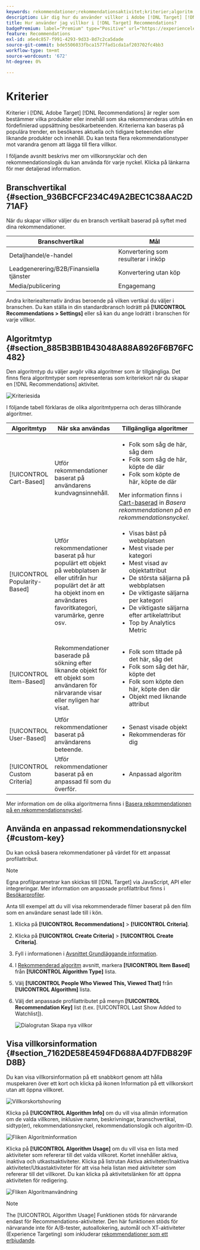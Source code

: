 ```yaml
---
keywords: rekommendationer;rekommendationsaktivitet;kriterier;algoritm;rekommendationsnyckel;anpassad nyckel;branschvertikal;återförsäljning;e-handel;lead generation;b2b;finansiella tjänster;media;publicering
description: Lär dig hur du använder villkor i Adobe [!DNL Target] [!DNL Recommendations].
title: Hur använder jag villkor i [!DNL Target] Recommendations?
badgePremium: label="Premium" type="Positive" url="https://experienceleague.adobe.com/docs/target/using/introduction/intro.html?lang=en#premium newtab=true" tooltip="See what's included in Target Premium."
feature: Recommendations
exl-id: a6e4c857-f991-4293-9d33-8d7c2ca5dade
source-git-commit: bde5506033fbca1577fad1cda1af203702fc4bb3
workflow-type: tm+mt
source-wordcount: '672'
ht-degree: 0%

---
```


# Kriterier

Kriterier i [!DNL Adobe Target] [!DNL Recommendations] är regler som bestämmer vilka produkter eller innehåll som ska rekommenderas utifrån en fördefinierad uppsättning besökarbeteenden. Kriterierna kan baseras på populära trender, en besökares aktuella och tidigare beteenden eller liknande produkter och innehåll. Du kan testa flera rekommendationstyper mot varandra genom att lägga till flera villkor.

I följande avsnitt beskrivs mer om villkorsnycklar och den rekommendationslogik du kan använda för varje nyckel. Klicka på länkarna för mer detaljerad information.

## Branschvertikal {#section_936BCFCF234C49A2BEC1C38AAC2D71AF}

När du skapar villkor väljer du en bransch vertikalt baserad på syftet med dina rekommendationer.

| Branschvertikal | Mål |
|--- |--- |
| Detaljhandel/e-handel | Konvertering som resulterar i inköp |
| Leadgenerering/B2B/Finansiella tjänster | Konvertering utan köp |
| Media/publicering | Engagemang |

Andra kriteriealternativ ändras beroende på vilken vertikal du väljer i branschen. Du kan ställa in din standardbransch lodrätt på **[!UICONTROL Recommendations > Settings]** eller så kan du ange lodrätt i branschen för varje villkor.

## Algoritmtyp {#section_885B3BB1B43048A88A8926F6B76FC482}

Den algoritmtyp du väljer avgör vilka algoritmer som är tillgängliga. Det finns flera algoritmtyper som representeras som kriteriekort när du skapar en [!DNL Recommendations] aktivitet.

![Kriteriesida](assets/criteria-page.png)

I följande tabell förklaras de olika algoritmtyperna och deras tillhörande algoritmer.

| Algoritmtyp | När ska användas | Tillgängliga algoritmer |
| --- | --- | --- |
| [!UICONTROL Cart-Based] | Utför rekommendationer baserat på användarens kundvagnsinnehåll. | <ul><li>Folk som såg de här, såg dem</li><li>Folk som såg de här, köpte de där</li><li>Folk som köpte de här, köpte de där</li></ul>Mer information finns i [Cart-baserad](/help/main/c-recommendations/c-algorithms/base-the-recommendation-on-a-recommendation-key.md#cart-based) in *Basera rekommendationen på en rekommendationsnyckel*. |
| [!UICONTROL Popularity-Based] | Utför rekommendationer baserat på hur populärt ett objekt på webbplatsen är eller utifrån hur populärt det är att ha objekt inom en användares favoritkategori, varumärke, genre osv. | <ul><li>Visas bäst på webbplatsen</li><li>Mest visade per kategori</li><li>Mest visad av objektattribut</li><li>De största säljarna på webbplatsen</li><li>De viktigaste säljarna per kategori</li><li>De viktigaste säljarna efter artikelattribut</li><li>Top by Analytics Metric</li></ul> |
| [!UICONTROL Item-Based] | Rekommendationer baserade på sökning efter liknande objekt för ett objekt som användaren för närvarande visar eller nyligen har visat. | <ul><li>Folk som tittade på det här, såg det</li><li>Folk som såg det här, köpte det</li><li>Folk som köpte den här, köpte den där</li><li>Objekt med liknande attribut</li></ul> |
| [!UICONTROL User-Based] | Utför rekommendationer baserat på användarens beteende. | <ul><li>Senast visade objekt</li><li>Rekommenderas för dig</li></ul> |
| [!UICONTROL Custom Criteria] | Utför rekommendationer baserat på en anpassad fil som du överför. | <ul><li>Anpassad algoritm</li></ul> |

Mer information om de olika algoritmerna finns i [Basera rekommendationen på en rekommendationsnyckel](/help/main/c-recommendations/c-algorithms/base-the-recommendation-on-a-recommendation-key.md).

## Använda en anpassad rekommendationsnyckel {#custom-key}

Du kan också basera rekommendationer på värdet för ett anpassat profilattribut.

>[!NOTE]
>
>Egna profilparametrar kan skickas till [!DNL Target] via JavaScript, API eller integreringar. Mer information om anpassade profilattribut finns i [Besökarprofiler](/help/main/c-target/c-visitor-profile/visitor-profile.md).

Anta till exempel att du vill visa rekommenderade filmer baserat på den film som en användare senast lade till i kön.

1. Klicka på **[!UICONTROL Recommendations]** > **[!UICONTROL Criteria]**.

1. Klicka på **[!UICONTROL Create Criteria]** > **[!UICONTROL Create Criteria]**.

1. Fyll i informationen i [Avsnittet Grundläggande information](/help/main/c-recommendations/c-algorithms/create-new-algorithm.md#info).

1. I [Rekommenderad algoritm](/help/main/c-recommendations/c-algorithms/create-new-algorithm.md#rec-algo) avsnitt, markera **[!UICONTROL Item Based]** från **[!UICONTROL Algorithm Type]** lista.

1. Välj **[!UICONTROL People Who Viewed This, Viewed That]** från **[!UICONTROL Algorithm]** lista.

1. Välj det anpassade profilattributet på menyn **[!UICONTROL Recommendation Key]** list (t.ex. [!UICONTROL Last Show Added to Watchlist]).

   ![Dialogrutan Skapa nya villkor](assets/custom-key1.png)

## Visa villkorsinformation {#section_7162DE58E4594FD688A4D7FDB829FD8B}

Du kan visa villkorsinformation på ett snabbkort genom att hålla muspekaren över ett kort och klicka på ikonen Information på ett villkorskort utan att öppna villkoret.

![Villkorskortshovring](/help/main/c-recommendations/c-algorithms/assets/criteria_hover.png)

Klicka på **[!UICONTROL Algorithm Info]** om du vill visa allmän information om de valda villkoren, inklusive namn, beskrivningar, branschvertikal, sidtyp(er), rekommendationsnyckel, rekommendationslogik och algoritm-ID.

![Fliken Algoritminformation](/help/main/c-recommendations/c-algorithms/assets/criteria_info.png)

Klicka på **[!UICONTROL Algorithm Usage]** om du vill visa en lista med aktiviteter som refererar till det valda villkoret. Kortet innehåller aktiva, inaktiva och utkastsaktiviteter. Klicka på listrutan Aktiva aktiviteter/Inaktiva aktiviteter/Utkastaktiviteter för att visa hela listan med aktiviteter som refererar till det villkoret. Du kan klicka på aktivitetslänken för att öppna aktiviteten för redigering.

![Fliken Algoritmanvändning](/help/main/c-recommendations/c-algorithms/assets/criteria_usage.png)

>[!NOTE]
>
>The [!UICONTROL Algorithm Usage] Funktionen stöds för närvarande endast för Recommendations-aktiviteter. Den här funktionen stöds för närvarande inte för A/B-tester, autoallokering, automål och XT-aktiviteter (Experience Targeting) som inkluderar [rekommendationer som ett erbjudande](/help/main/c-recommendations/recommendations-as-an-offer.md).
